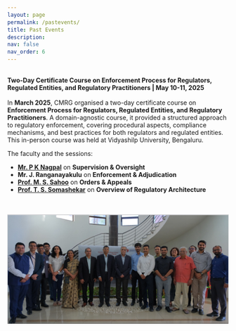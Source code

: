 ```yaml
---
layout: page
permalink: /pastevents/
title: Past Events
description:
nav: false
nav_order: 6
---
```

\
<strong>Two-Day Certificate Course on Enforcement Process for Regulators, Regulated Entities, and Regulatory Practitioners | May 10-11, 2025 </strong><br>
\
In __March 2025__, CMRG organised a two-day certificate course on __Enforcement Process for Regulators, Regulated Entities, and Regulatory Practitioners__. A domain-agnostic course, it provided a structured approach to regulatory enforcement, covering procedural aspects, compliance mechanisms, and best practices for both regulators and regulated entities. This in-person course was held at Vidyashilp University, Bengaluru.

The faculty and the sessions: 
+ __[Mr. P K Nagpal](https://in.linkedin.com/in/p-k-nagpal)__ on __Supervision & Oversight__
+ __Mr. J. Ranganayakulu__ on __Enforcement & Adjudication__
+ __[Prof. M. S. Sahoo](https://sahooregulatorychambers.in/about-us/founder/)__ on __Orders & Appeals__
+ __[Prof. T. S. Somashekar](https://www.nls.ac.in/faculty/t-s-somashekar/)__ on __Overview of Regulatory Architecture__
<br>
<br>
<img align="center" src="/assets/img/cmrg_march2025.png" alt="Certificate Course on Enforcement Process for Regulators, Regulated Entities, and Regulatory Practitioners | May 10-11, 2025" width="1000"/>
